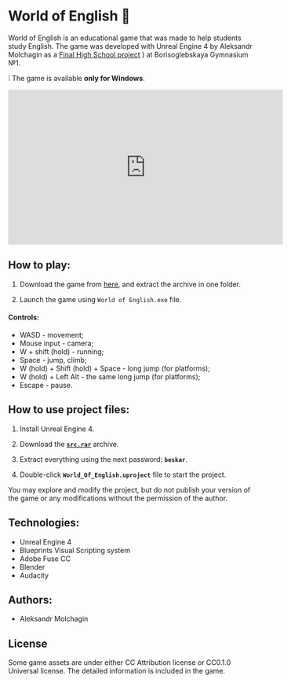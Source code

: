 # World of English :dragon:

World of English is an educational game that was made to help students study English. The game was developed with Unreal Engine 4 by Aleksandr Molchagin as a [Final High School project](https://github.com/AleksandrMolchagin/world-of-english/blob/main/final_project) ) at Borisoglebskaya Gymnasium №1. 

:grey_exclamation: The game is available **only for Windows**.

<iframe width="560" height="315" src="https://www.youtube.com/embed/RRO0EtIS4dA" frameborder="0" allow="accelerometer; autoplay; clipboard-write; encrypted-media; gyroscope; picture-in-picture" allowfullscreen></iframe>

## How to play:

1) Download the game from [here](https://aleksandr-molchagin.itch.io/world-of-english), and extract the archive in one folder.

2) Launch the game using <code>World of English.exe</code> file.

#### Controls:

- WASD - movement;
- Mouse input - camera;
- W + shift (hold) - running;
- Space - jump, climb;
- W (hold) + Shift (hold) + Space - long jump (for platforms);
- W (hold) +  Left Alt -  the same long jump (for platforms);
- Escape - pause.

## How to use project files:

1) Install Unreal Engine 4. 

2) Download the [**<code>src.rar</code>**](https://drive.google.com/file/d/1b4k4vAvDAxS3wAizme2zbAq3Q0NUeZrV/view?usp=sharing) archive.

3) Extract everything using the next password: **<code>beskar</code>**.
4) Double-click **<code>World_Of_English.uproject</code>** file to start the project.

You may explore and modify the project, but do not publish your version of the game or any modifications without the permission of the author.

## Technologies:
- Unreal Engine 4
- Blueprints Visual Scripting system
- Adobe Fuse CC
- Blender
- Audacity

## Authors:
- Aleksandr Molchagin

## License
Some game assets are under either CC Attribution license or CC0.1.0 Universal license. The detailed information is included in the game.